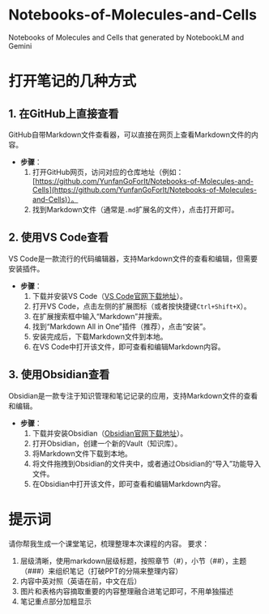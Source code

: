 # Notebooks-of-Molecules-and-Cells
Notebooks of Molecules and Cells that generated by NotebookLM and Gemini

# 打开笔记的几种方式

## 1. 在GitHub上直接查看
GitHub自带Markdown文件查看器，可以直接在网页上查看Markdown文件的内容。
- **步骤**：
  1. 打开GitHub网页，访问对应的仓库地址（例如：[https://github.com/YunfanGoForIt/Notebooks-of-Molecules-and-Cells](https://github.com/YunfanGoForIt/Notebooks-of-Molecules-and-Cells)）。
  2. 找到Markdown文件（通常是`.md`扩展名的文件），点击打开即可。

## 2. 使用VS Code查看
VS Code是一款流行的代码编辑器，支持Markdown文件的查看和编辑，但需要安装插件。
- **步骤**：
  1. 下载并安装VS Code（[VS Code官网下载地址](https://code.visualstudio.com/)）。
  2. 打开VS Code，点击左侧的扩展图标（或者按快捷键`Ctrl+Shift+X`）。
  3. 在扩展搜索框中输入“Markdown”并搜索。
  4. 找到“Markdown All in One”插件（推荐），点击“安装”。
  5. 安装完成后，下载Markdown文件到本地。
  6. 在VS Code中打开该文件，即可查看和编辑Markdown内容。

## 3. 使用Obsidian查看
Obsidian是一款专注于知识管理和笔记记录的应用，支持Markdown文件的查看和编辑。
- **步骤**：
  1. 下载并安装Obsidian（[Obsidian官网下载地址](https://obsidian.md/)）。
  2. 打开Obsidian，创建一个新的Vault（知识库）。
  3. 将Markdown文件下载到本地。
  4. 将文件拖拽到Obsidian的文件夹中，或者通过Obsidian的“导入”功能导入文件。
  5. 在Obsidian中打开该文件，即可查看和编辑Markdown内容。

# 提示词
请你帮我生成一个课堂笔记，梳理整理本次课程的内容。
要求：
1. 层级清晰，使用markdown层级标题，按照章节（#），小节（##），主题（###）来组织笔记（打破PPT的分隔来整理内容）
2. 内容中英对照（英语在前，中文在后）
3. 图片和表格内容摘取重要的内容整理融合进笔记即可，不用单独描述
4. 笔记重点部分加粗显示

